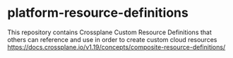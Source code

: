 # platform-resource-definitions
This repository contains Crossplane Custom Resource Definitions that others can reference and use in order to create custom cloud resources
https://docs.crossplane.io/v1.19/concepts/composite-resource-definitions/
